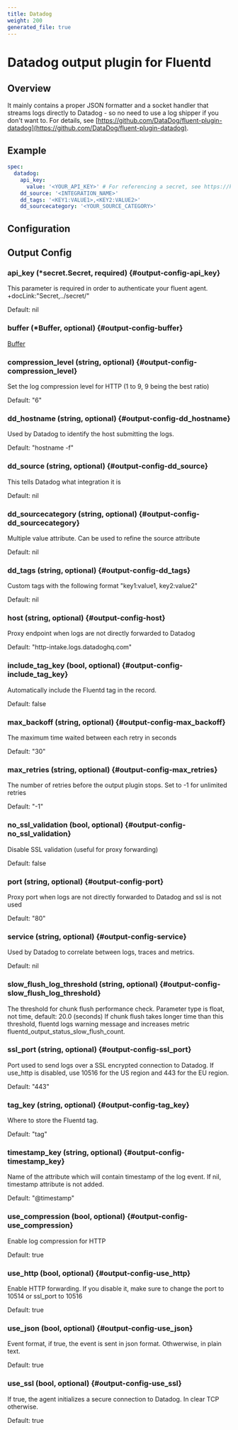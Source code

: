 ```yaml
---
title: Datadog
weight: 200
generated_file: true
---
```


# Datadog output plugin for Fluentd
## Overview

It mainly contains a proper JSON formatter and a socket handler that streams logs directly to Datadog - so no need to use a log shipper if you don't want to.
For details, see [https://github.com/DataDog/fluent-plugin-datadog](https://github.com/DataDog/fluent-plugin-datadog).

## Example
```yaml
spec:
  datadog:
    api_key:
      value: '<YOUR_API_KEY>' # For referencing a secret, see https://kube-logging.dev/docs/configuration/plugins/outputs/secret/
    dd_source: '<INTEGRATION_NAME>'
    dd_tags: '<KEY1:VALUE1>,<KEY2:VALUE2>'
    dd_sourcecategory: '<YOUR_SOURCE_CATEGORY>'
```


## Configuration
## Output Config

### api_key (*secret.Secret, required) {#output-config-api_key}

This parameter is required in order to authenticate your fluent agent.  +docLink:"Secret,../secret/" 

Default:  nil

### buffer (*Buffer, optional) {#output-config-buffer}

[Buffer](../buffer/) 


### compression_level (string, optional) {#output-config-compression_level}

Set the log compression level for HTTP (1 to 9, 9 being the best ratio)  

Default:  "6"

### dd_hostname (string, optional) {#output-config-dd_hostname}

Used by Datadog to identify the host submitting the logs.  

Default:  "hostname -f"

### dd_source (string, optional) {#output-config-dd_source}

This tells Datadog what integration it is  

Default:  nil

### dd_sourcecategory (string, optional) {#output-config-dd_sourcecategory}

Multiple value attribute. Can be used to refine the source attribute  

Default:  nil

### dd_tags (string, optional) {#output-config-dd_tags}

Custom tags with the following format "key1:value1, key2:value2"  

Default:  nil

### host (string, optional) {#output-config-host}

Proxy endpoint when logs are not directly forwarded to Datadog	  

Default:  "http-intake.logs.datadoghq.com"

### include_tag_key (bool, optional) {#output-config-include_tag_key}

Automatically include the Fluentd tag in the record.   

Default:  false

### max_backoff (string, optional) {#output-config-max_backoff}

The maximum time waited between each retry in seconds  

Default:  "30"

### max_retries (string, optional) {#output-config-max_retries}

The number of retries before the output plugin stops. Set to -1 for unlimited retries  

Default:  "-1"

### no_ssl_validation (bool, optional) {#output-config-no_ssl_validation}

Disable SSL validation (useful for proxy forwarding)   

Default:  false

### port (string, optional) {#output-config-port}

Proxy port when logs are not directly forwarded to Datadog and ssl is not used  

Default:  "80"

### service (string, optional) {#output-config-service}

Used by Datadog to correlate between logs, traces and metrics.  

Default:  nil

### slow_flush_log_threshold (string, optional) {#output-config-slow_flush_log_threshold}

The threshold for chunk flush performance check. Parameter type is float, not time, default: 20.0 (seconds) If chunk flush takes longer time than this threshold, fluentd logs warning message and increases metric fluentd_output_status_slow_flush_count. 


### ssl_port (string, optional) {#output-config-ssl_port}

Port used to send logs over a SSL encrypted connection to Datadog. If use_http is disabled, use 10516 for the US region and 443 for the EU region.  

Default:  "443"

### tag_key (string, optional) {#output-config-tag_key}

Where to store the Fluentd tag.  

Default:  "tag"

### timestamp_key (string, optional) {#output-config-timestamp_key}

Name of the attribute which will contain timestamp of the log event. If nil, timestamp attribute is not added.  

Default:  "@timestamp"

### use_compression (bool, optional) {#output-config-use_compression}

Enable log compression for HTTP   

Default:  true

### use_http (bool, optional) {#output-config-use_http}

Enable HTTP forwarding. If you disable it, make sure to change the port to 10514 or ssl_port to 10516   

Default:  true

### use_json (bool, optional) {#output-config-use_json}

Event format, if true, the event is sent in json format. Othwerwise, in plain text.   

Default:  true

### use_ssl (bool, optional) {#output-config-use_ssl}

If true, the agent initializes a secure connection to Datadog. In clear TCP otherwise.   

Default:  true


